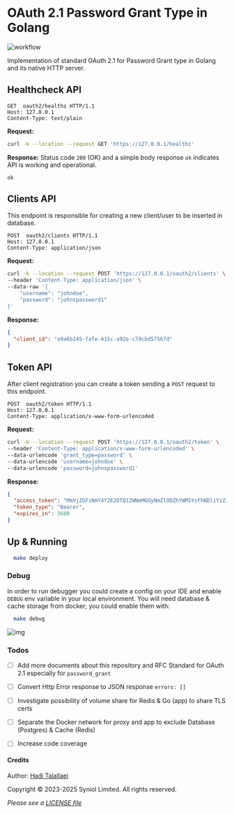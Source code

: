 # OAuth 2.1 Password Grant Type in Golang
![workflow](https://github.com/syniol/golang-oauth2/actions/workflows/makefile.yml/badge.svg)

Implementation of standard OAuth 2.1 for Password Grant type in Golang and its native HTTP server.


## Healthcheck API
```text
GET  oauth2/healthz HTTP/1.1
Host: 127.0.0.1
Content-Type: text/plain
```

__Request:__
```bash
curl -k --location --request GET 'https://127.0.0.1/healthz'
```

__Response:__
Status code `200` (OK) and a simple body response `ok` indicates API is working and operational.
```text
ok
```


## Clients API
This endpoint is responsible for creating a new client/user to be inserted in database.

```text
POST  oauth2/clients HTTP/1.1
Host: 127.0.0.1
Content-Type: application/json
```

__Request:__
```bash
curl -k --location --request POST 'https://127.0.0.1/oauth2/clients' \
--header 'Content-Type: application/json' \
--data-raw '{
    "username": "johndoe",
    "password": "johnspassword1"
}'
```

__Response:__
```json
{
  "client_id": "a9a6b145-fafe-415c-a92e-c79cbd57567d"
}
```


## Token API
After client registration you can create a token sending a `POST` request to this endpoint.

```text
POST  oauth2/token HTTP/1.1
Host: 127.0.0.1
Content-Type: application/x-www-form-urlencoded
```

__Request:__
```bash
curl -k --location --request POST 'https://127.0.0.1/oauth2/token' \
--header 'Content-Type: application/x-www-form-urlencoded' \
--data-urlencode 'grant_type=password' \
--data-urlencode 'username=johndoe' \
--data-urlencode 'password=johnspassword1'
```

__Response:__
```json
{
  "access_token": "MmVjZGFiNmY4Y2E2OTQ1ZWNmMGQyNmZlODZhYWM5YzFhNDliYzZiNzNkNmY2MjBmYThiMzM3NTEyODE1ZTc1YjNiZTcxODI3YjFjZDkzZDYyODRkODljZjdjMDU3NWY4M2Y2NjdiODg4ZTliZDIwMzlmMTRlYjkxZGEyYmFkMDM=",
  "token_type": "Bearer",
  "expires_in": 3600
}
```


## Up & Running

```bash
  make deploy
```


### Debug
In order to run debugger you could create a config on your IDE and enable `DEBUG` env variable in your 
local environment. You will need database & cache storage from docker; you could enable them with:

```bash
  make debug
```

![img](https://github.com/syniol/golang-oauth-password-grant/assets/68777073/5c24392a-29df-41c2-8f11-fd32a1053222)

### Todos
 * [ ] Add more documents about this repository and RFC Standard for OAuth 2.1 especially for `password_grant`
 * [ ] Convert Http Error response to JSON response `errors: []`
 * [ ] Investigate possibility of volume share for Redis & Go (app) to share TLS certs
 * [ ] Separate the Docker network for proxy and app to exclude Database (Postgres) & Cache (Redis)
 * [ ] Increase code coverage


#### Credits
Author: [Hadi Tajallaei](mailto:hadi@syniol.com)

Copyright &copy; 2023-2025 Syniol Limited. All rights reserved.

_Please see a [LICENSE file](https://github.com/syniol/golang-oauth-password-grant/blob/main/LICENSE)_
